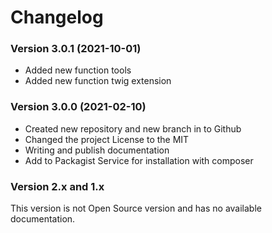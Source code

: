 Changelog
=========

### Version 3.0.1 (2021-10-01)
* Added new function tools
* Added new function twig extension


### Version 3.0.0 (2021-02-10)
* Created new repository and new branch in to Github
* Changed the project License to the MIT
* Writing and publish documentation
* Add to Packagist Service for installation with composer

### Version 2.x and 1.x
This version is not Open Source version and has no available documentation.
